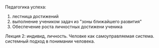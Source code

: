 
Педагогика успеха:
1) лестница достижений
2) выполнение учеником задач из "зоны ближайшего развития"
3) Обеспечение роста личностных достижени ученика

Лекция 2: индивид, личность. Человке как самоуправляемая система. системный подход в понимании человека. 


